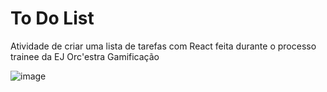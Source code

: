 # To Do List
Atividade de criar uma lista de tarefas com React feita durante o processo trainee da EJ Orc'estra Gamificação

![image](https://user-images.githubusercontent.com/86732411/142772743-9eb59100-95b3-4d7b-b9b3-c3108a21a60c.png)


